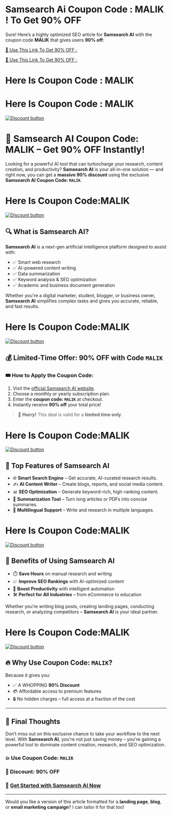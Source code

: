 # Samsearch Ai Coupon Code : MALIK ! To Get 90% OFF

Sure! Here’s a highly optimized SEO article for **Samsearch AI** with the coupon code **MALIK** that gives users **90% off**:


[🎁 Use This Link To Get 90% OFF :
](https://samsearch.co/?via=malik
)

[🎁 Use This Link To Get 90% OFF :
](https://samsearch.co/?via=malik
)

# Here Is Coupon Code :  MALIK
# Here Is Coupon Code : MALIK
[![Discount button](https://github.com/user-attachments/assets/db236db5-d5e8-4c47-a988-132d7d33e452)](https://samsearch.co/?via=malik
)


# 🎯 Samsearch AI Coupon Code: **MALIK** – Get 90% OFF Instantly!

Looking for a powerful AI tool that can turbocharge your research, content creation, and productivity? **Samsearch AI** is your all-in-one solution — and right now, you can get a **massive 90% discount** using the exclusive **Samsearch AI Coupon Code: `MALIK`**.

# Here Is Coupon Code:MALIK
[![Discount button](https://github.com/user-attachments/assets/db236db5-d5e8-4c47-a988-132d7d33e452)](https://samsearch.co/?via=malik
)

## 🔍 What is Samsearch AI?

**Samsearch AI** is a next-gen artificial intelligence platform designed to assist with:

* ✅ Smart web research
* ✅ AI-powered content writing
* ✅ Data summarization
* ✅ Keyword analysis & SEO optimization
* ✅ Academic and business document generation

Whether you're a digital marketer, student, blogger, or business owner, **Samsearch AI** simplifies complex tasks and gives you accurate, reliable, and fast results.

# Here Is Coupon Code:MALIK
[![Discount button](https://github.com/user-attachments/assets/db236db5-d5e8-4c47-a988-132d7d33e452)](https://samsearch.co/?via=malik
)

## 💰 Limited-Time Offer: 90% OFF with Code `MALIK`

### 🎟️ How to Apply the Coupon Code:

1. Visit the [official Samsearch AI website](https://www.samsearch.ai).
2. Choose a monthly or yearly subscription plan.
3. Enter the **coupon code: `MALIK`** at checkout.
4. Instantly receive **90% off** your total price!

> 🔔 **Hurry!** This deal is valid for a **limited time only**.

# Here Is Coupon Code:MALIK
[![Discount button](https://github.com/user-attachments/assets/db236db5-d5e8-4c47-a988-132d7d33e452)](https://samsearch.co/?via=malik
)

## 🧠 Top Features of Samsearch AI

* 🌐 **Smart Search Engine** – Get accurate, AI-curated research results.
* ✍️ **AI Content Writer** – Create blogs, reports, and social media content.
* 📊 **SEO Optimization** – Generate keyword-rich, high-ranking content.
* 🧾 **Summarization Tool** – Turn long articles or PDFs into concise summaries.
* 🔄 **Multilingual Support** – Write and research in multiple languages.

# Here Is Coupon Code:MALIK
[![Discount button](https://github.com/user-attachments/assets/db236db5-d5e8-4c47-a988-132d7d33e452)](https://samsearch.co/?via=malik
)

## 🚀 Benefits of Using Samsearch AI

* ⏱️ **Save Hours** on manual research and writing
* 📈 **Improve SEO Rankings** with AI-optimized content
* 🧠 **Boost Productivity** with intelligent automation
* 🛠️ **Perfect for All Industries** – from eCommerce to education

Whether you’re writing blog posts, creating landing pages, conducting research, or analyzing competitors – **Samsearch AI** is your ideal partner.

# Here Is Coupon Code:MALIK
[![Discount button](https://github.com/user-attachments/assets/db236db5-d5e8-4c47-a988-132d7d33e452)](https://samsearch.co/?via=malik
)

## 🔥 Why Use Coupon Code: `MALIK`?

Because it gives you:

* ✅ A WHOPPING **90% Discount**
* 💳 Affordable access to premium features
* 🔒 No hidden charges – full access at a fraction of the cost

---

## 📌 Final Thoughts

Don’t miss out on this exclusive chance to take your workflow to the next level. With **Samsearch AI**, you're not just saving money – you're gaining a powerful tool to dominate content creation, research, and SEO optimization.

### 💥 Use Coupon Code: **`MALIK`**

### 🎯 Discount: **90% OFF**

### 🔗 [Get Started with Samsearch AI Now](https://www.samsearch.ai)

---

Would you like a version of this article formatted for a **landing page**, **blog**, or **email marketing campaign**? I can tailor it for that too!
